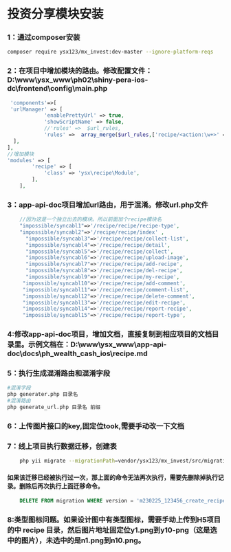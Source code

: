 # 投资分享模块安装
### 1：通过composer安装
```bash
composer require ysx123/mx_invest:dev-master --ignore-platform-reqs
```
### 2：在项目中增加模块的路由。修改配置文件：D:\www\ysx_www\ph02\shiny-pera-ios-dc\frontend\config\main.php
```php
 'components'=>[
 'urlManager' => [
            'enablePrettyUrl' => true,
            'showScriptName' => false,
            //'rules' =>  $url_rules,
            'rules' =>  array_merge($url_rules,['recipe/<action:\w+>' => 'recipe/recipe/<action>']),
  ],
],
//增加模块
'modules' => [
        'recipe' => [
            'class' => 'ysx\recipe\Module',
        ],
    ],
```
### 3：app-api-doc项目增加url路由，用于混淆。修改url.php文件
```php
    //因为这是一个独立出去的模块。所以前面加个recipe模块名
    "impossible/syncabl1"=>'/recipe/recipe/recipe-type',
    "impossible/syncabl2"=>'/recipe/recipe/index' ,
      "impossible/syncabl3"=>'/recipe/recipe/collect-list',
      "impossible/syncabl4"=>'/recipe/recipe/detail',
      "impossible/syncabl5"=>'/recipe/recipe/collect',
      "impossible/syncabl6"=>'/recipe/recipe/upload-image',
      "impossible/syncabl7"=>'/recipe/recipe/add-recipe',
      "impossible/syncabl8"=>'/recipe/recipe/del-recipe',
      "impossible/syncabl9"=>'/recipe/recipe/my-recipe',
     "impossible/syncabl10"=>'/recipe/recipe/add-comment',
     "impossible/syncabl11"=>'/recipe/recipe/comment-list',
     "impossible/syncabl12"=>'/recipe/recipe/delete-comment',
     "impossible/syncabl13"=>'/recipe/recipe/edit-recipe',
     "impossible/syncabl14"=>'/recipe/recipe/report-recipe',
     "impossible/syncabl15"=>'/recipe/recipe/report-type',
```
### 4:修改app-api-doc项目，增加文档，直接复制到相应项目的文档目录里。示例文档在：D:\www\ysx_www\app-api-doc\docs\ph_wealth_cash_ios\recipe.md

### 5：执行生成混淆路由和混淆字段
```bash
#混淆字段
php generater.php 目录名
#混淆路由
php generate_url.php 目录名 前缀
```
### 6：上传图片接口的key,固定位took,需要手动改一下文档

### 7：线上项目执行数据迁移，创建表
```bash
    php yii migrate --migrationPath=vendor/ysx123/mx_invest/src/migrations/
```
#### 如果该迁移已经被执行过一次，那上面的命令无法再次执行，需要先删除掉执行记录。删除后再次执行上面迁移命令。
```sql
    DELETE FROM migration WHERE version = 'm230225_123456_create_recipe_table';
```
### 8:类型图标问题。如果设计图中有类型图标，需要手动上传到H5项目的中 recipe 目录，然后图片地址固定位y1.png到y10-png（这是选中的图片），未选中的是n1.png到n10.png。